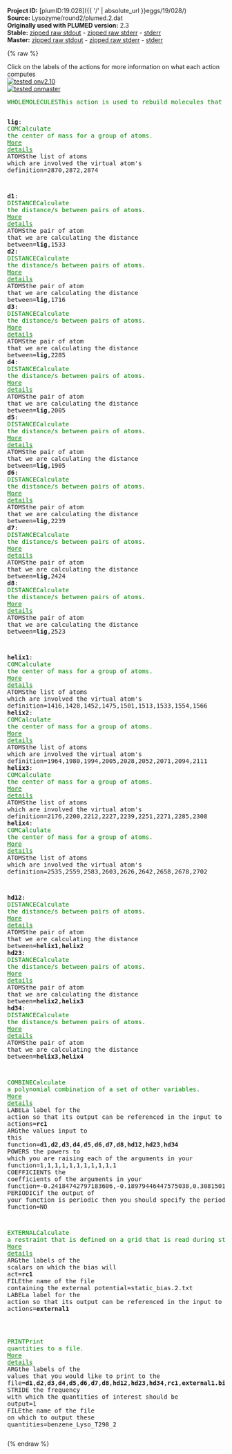 **Project ID:** [plumID:19.028]({{ '/' | absolute_url }}eggs/19/028/)  
**Source:** Lysozyme/round2/plumed.2.dat  
**Originally used with PLUMED version:** 2.3  
**Stable:** [zipped raw stdout](plumed.2.dat.plumed.stdout.txt.zip) - [zipped raw stderr](plumed.2.dat.plumed.stderr.txt.zip) - [stderr](plumed.2.dat.plumed.stderr)  
**Master:** [zipped raw stdout](plumed.2.dat.plumed_master.stdout.txt.zip) - [zipped raw stderr](plumed.2.dat.plumed_master.stderr.txt.zip) - [stderr](plumed.2.dat.plumed_master.stderr)  

{% raw %}
<div class="plumedpreheader">
<div class="headerInfo" id="value_details_data/Lysozyme/round2/plumed.2.dat"> Click on the labels of the actions for more information on what each action computes </div>
<div class="containerBadge">
<div class="headerBadge"><a href="plumed.2.dat.plumed.stderr"><img src="https://img.shields.io/badge/v2.10-passing-green.svg" alt="tested onv2.10" /></a></div>
<div class="headerBadge"><a href="plumed.2.dat.plumed_master.stderr"><img src="https://img.shields.io/badge/master-passing-green.svg" alt="tested onmaster" /></a></div>
</div>
</div>
<pre class="plumedlisting">
<span class="plumedtooltip" style="color:green">WHOLEMOLECULES<span class="right">This action is used to rebuild molecules that can become split by the periodic boundary conditions. <a href="https://www.plumed.org/doc-master/user-doc/html/WHOLEMOLECULES" style="color:green">More details</a><i></i></span></span> <span class="plumedtooltip">ENTITY0<span class="right">the atoms that make up a molecule that you wish to align<i></i></span></span>=1-2881


<span style="display:none;" id="data/Lysozyme/round2/plumed.2.dat">The WHOLEMOLECULES action with label <b></b> calculates something</span><b name="data/Lysozyme/round2/plumed.2.datlig" onclick='showPath("data/Lysozyme/round2/plumed.2.dat","data/Lysozyme/round2/plumed.2.datlig","data/Lysozyme/round2/plumed.2.datlig","brown")'>lig</b>: <span class="plumedtooltip" style="color:green">COM<span class="right">Calculate the center of mass for a group of atoms. <a href="https://www.plumed.org/doc-master/user-doc/html/COM" style="color:green">More details</a><i></i></span></span> <span class="plumedtooltip">ATOMS<span class="right">the list of atoms which are involved the virtual atom's definition<i></i></span></span>=2870,2872,2874


<span style="display:none;" id="data/Lysozyme/round2/plumed.2.datlig">The COM action with label <b>lig</b> calculates something</span><b name="data/Lysozyme/round2/plumed.2.datd1" onclick='showPath("data/Lysozyme/round2/plumed.2.dat","data/Lysozyme/round2/plumed.2.datd1","data/Lysozyme/round2/plumed.2.datd1","brown")'>d1</b>: <span class="plumedtooltip" style="color:green">DISTANCE<span class="right">Calculate the distance/s between pairs of atoms. <a href="https://www.plumed.org/doc-master/user-doc/html/DISTANCE" style="color:green">More details</a><i></i></span></span> <span class="plumedtooltip">ATOMS<span class="right">the pair of atom that we are calculating the distance between<i></i></span></span>=<b name="data/Lysozyme/round2/plumed.2.datlig">lig</b>,1533
<span style="display:none;" id="data/Lysozyme/round2/plumed.2.datd1">The DISTANCE action with label <b>d1</b> calculates the following quantities:<table  align="center" frame="void" width="95%" cellpadding="5%"><tr><td width="5%"><b> Quantity </b>  </td><td><b> Description </b> </td></tr><tr><td width="5%">d1.value</td><td>the DISTANCE between this pair of atoms</td></tr></table></span><b name="data/Lysozyme/round2/plumed.2.datd2" onclick='showPath("data/Lysozyme/round2/plumed.2.dat","data/Lysozyme/round2/plumed.2.datd2","data/Lysozyme/round2/plumed.2.datd2","brown")'>d2</b>: <span class="plumedtooltip" style="color:green">DISTANCE<span class="right">Calculate the distance/s between pairs of atoms. <a href="https://www.plumed.org/doc-master/user-doc/html/DISTANCE" style="color:green">More details</a><i></i></span></span> <span class="plumedtooltip">ATOMS<span class="right">the pair of atom that we are calculating the distance between<i></i></span></span>=<b name="data/Lysozyme/round2/plumed.2.datlig">lig</b>,1716
<span style="display:none;" id="data/Lysozyme/round2/plumed.2.datd2">The DISTANCE action with label <b>d2</b> calculates the following quantities:<table  align="center" frame="void" width="95%" cellpadding="5%"><tr><td width="5%"><b> Quantity </b>  </td><td><b> Description </b> </td></tr><tr><td width="5%">d2.value</td><td>the DISTANCE between this pair of atoms</td></tr></table></span><b name="data/Lysozyme/round2/plumed.2.datd3" onclick='showPath("data/Lysozyme/round2/plumed.2.dat","data/Lysozyme/round2/plumed.2.datd3","data/Lysozyme/round2/plumed.2.datd3","brown")'>d3</b>: <span class="plumedtooltip" style="color:green">DISTANCE<span class="right">Calculate the distance/s between pairs of atoms. <a href="https://www.plumed.org/doc-master/user-doc/html/DISTANCE" style="color:green">More details</a><i></i></span></span> <span class="plumedtooltip">ATOMS<span class="right">the pair of atom that we are calculating the distance between<i></i></span></span>=<b name="data/Lysozyme/round2/plumed.2.datlig">lig</b>,2285
<span style="display:none;" id="data/Lysozyme/round2/plumed.2.datd3">The DISTANCE action with label <b>d3</b> calculates the following quantities:<table  align="center" frame="void" width="95%" cellpadding="5%"><tr><td width="5%"><b> Quantity </b>  </td><td><b> Description </b> </td></tr><tr><td width="5%">d3.value</td><td>the DISTANCE between this pair of atoms</td></tr></table></span><b name="data/Lysozyme/round2/plumed.2.datd4" onclick='showPath("data/Lysozyme/round2/plumed.2.dat","data/Lysozyme/round2/plumed.2.datd4","data/Lysozyme/round2/plumed.2.datd4","brown")'>d4</b>: <span class="plumedtooltip" style="color:green">DISTANCE<span class="right">Calculate the distance/s between pairs of atoms. <a href="https://www.plumed.org/doc-master/user-doc/html/DISTANCE" style="color:green">More details</a><i></i></span></span> <span class="plumedtooltip">ATOMS<span class="right">the pair of atom that we are calculating the distance between<i></i></span></span>=<b name="data/Lysozyme/round2/plumed.2.datlig">lig</b>,2005
<span style="display:none;" id="data/Lysozyme/round2/plumed.2.datd4">The DISTANCE action with label <b>d4</b> calculates the following quantities:<table  align="center" frame="void" width="95%" cellpadding="5%"><tr><td width="5%"><b> Quantity </b>  </td><td><b> Description </b> </td></tr><tr><td width="5%">d4.value</td><td>the DISTANCE between this pair of atoms</td></tr></table></span><b name="data/Lysozyme/round2/plumed.2.datd5" onclick='showPath("data/Lysozyme/round2/plumed.2.dat","data/Lysozyme/round2/plumed.2.datd5","data/Lysozyme/round2/plumed.2.datd5","brown")'>d5</b>: <span class="plumedtooltip" style="color:green">DISTANCE<span class="right">Calculate the distance/s between pairs of atoms. <a href="https://www.plumed.org/doc-master/user-doc/html/DISTANCE" style="color:green">More details</a><i></i></span></span> <span class="plumedtooltip">ATOMS<span class="right">the pair of atom that we are calculating the distance between<i></i></span></span>=<b name="data/Lysozyme/round2/plumed.2.datlig">lig</b>,1905
<span style="display:none;" id="data/Lysozyme/round2/plumed.2.datd5">The DISTANCE action with label <b>d5</b> calculates the following quantities:<table  align="center" frame="void" width="95%" cellpadding="5%"><tr><td width="5%"><b> Quantity </b>  </td><td><b> Description </b> </td></tr><tr><td width="5%">d5.value</td><td>the DISTANCE between this pair of atoms</td></tr></table></span><b name="data/Lysozyme/round2/plumed.2.datd6" onclick='showPath("data/Lysozyme/round2/plumed.2.dat","data/Lysozyme/round2/plumed.2.datd6","data/Lysozyme/round2/plumed.2.datd6","brown")'>d6</b>: <span class="plumedtooltip" style="color:green">DISTANCE<span class="right">Calculate the distance/s between pairs of atoms. <a href="https://www.plumed.org/doc-master/user-doc/html/DISTANCE" style="color:green">More details</a><i></i></span></span> <span class="plumedtooltip">ATOMS<span class="right">the pair of atom that we are calculating the distance between<i></i></span></span>=<b name="data/Lysozyme/round2/plumed.2.datlig">lig</b>,2239 
<span style="display:none;" id="data/Lysozyme/round2/plumed.2.datd6">The DISTANCE action with label <b>d6</b> calculates the following quantities:<table  align="center" frame="void" width="95%" cellpadding="5%"><tr><td width="5%"><b> Quantity </b>  </td><td><b> Description </b> </td></tr><tr><td width="5%">d6.value</td><td>the DISTANCE between this pair of atoms</td></tr></table></span><b name="data/Lysozyme/round2/plumed.2.datd7" onclick='showPath("data/Lysozyme/round2/plumed.2.dat","data/Lysozyme/round2/plumed.2.datd7","data/Lysozyme/round2/plumed.2.datd7","brown")'>d7</b>: <span class="plumedtooltip" style="color:green">DISTANCE<span class="right">Calculate the distance/s between pairs of atoms. <a href="https://www.plumed.org/doc-master/user-doc/html/DISTANCE" style="color:green">More details</a><i></i></span></span> <span class="plumedtooltip">ATOMS<span class="right">the pair of atom that we are calculating the distance between<i></i></span></span>=<b name="data/Lysozyme/round2/plumed.2.datlig">lig</b>,2424
<span style="display:none;" id="data/Lysozyme/round2/plumed.2.datd7">The DISTANCE action with label <b>d7</b> calculates the following quantities:<table  align="center" frame="void" width="95%" cellpadding="5%"><tr><td width="5%"><b> Quantity </b>  </td><td><b> Description </b> </td></tr><tr><td width="5%">d7.value</td><td>the DISTANCE between this pair of atoms</td></tr></table></span><b name="data/Lysozyme/round2/plumed.2.datd8" onclick='showPath("data/Lysozyme/round2/plumed.2.dat","data/Lysozyme/round2/plumed.2.datd8","data/Lysozyme/round2/plumed.2.datd8","brown")'>d8</b>: <span class="plumedtooltip" style="color:green">DISTANCE<span class="right">Calculate the distance/s between pairs of atoms. <a href="https://www.plumed.org/doc-master/user-doc/html/DISTANCE" style="color:green">More details</a><i></i></span></span> <span class="plumedtooltip">ATOMS<span class="right">the pair of atom that we are calculating the distance between<i></i></span></span>=<b name="data/Lysozyme/round2/plumed.2.datlig">lig</b>,2523

<span style="display:none;" id="data/Lysozyme/round2/plumed.2.datd8">The DISTANCE action with label <b>d8</b> calculates the following quantities:<table  align="center" frame="void" width="95%" cellpadding="5%"><tr><td width="5%"><b> Quantity </b>  </td><td><b> Description </b> </td></tr><tr><td width="5%">d8.value</td><td>the DISTANCE between this pair of atoms</td></tr></table></span><b name="data/Lysozyme/round2/plumed.2.dathelix1" onclick='showPath("data/Lysozyme/round2/plumed.2.dat","data/Lysozyme/round2/plumed.2.dathelix1","data/Lysozyme/round2/plumed.2.dathelix1","brown")'>helix1</b>: <span class="plumedtooltip" style="color:green">COM<span class="right">Calculate the center of mass for a group of atoms. <a href="https://www.plumed.org/doc-master/user-doc/html/COM" style="color:green">More details</a><i></i></span></span> <span class="plumedtooltip">ATOMS<span class="right">the list of atoms which are involved the virtual atom's definition<i></i></span></span>=1416,1428,1452,1475,1501,1513,1533,1554,1566
<span style="display:none;" id="data/Lysozyme/round2/plumed.2.dathelix1">The COM action with label <b>helix1</b> calculates something</span><b name="data/Lysozyme/round2/plumed.2.dathelix2" onclick='showPath("data/Lysozyme/round2/plumed.2.dat","data/Lysozyme/round2/plumed.2.dathelix2","data/Lysozyme/round2/plumed.2.dathelix2","brown")'>helix2</b>: <span class="plumedtooltip" style="color:green">COM<span class="right">Calculate the center of mass for a group of atoms. <a href="https://www.plumed.org/doc-master/user-doc/html/COM" style="color:green">More details</a><i></i></span></span> <span class="plumedtooltip">ATOMS<span class="right">the list of atoms which are involved the virtual atom's definition<i></i></span></span>=1964,1980,1994,2005,2028,2052,2071,2094,2111
<span style="display:none;" id="data/Lysozyme/round2/plumed.2.dathelix2">The COM action with label <b>helix2</b> calculates something</span><b name="data/Lysozyme/round2/plumed.2.dathelix3" onclick='showPath("data/Lysozyme/round2/plumed.2.dat","data/Lysozyme/round2/plumed.2.dathelix3","data/Lysozyme/round2/plumed.2.dathelix3","brown")'>helix3</b>: <span class="plumedtooltip" style="color:green">COM<span class="right">Calculate the center of mass for a group of atoms. <a href="https://www.plumed.org/doc-master/user-doc/html/COM" style="color:green">More details</a><i></i></span></span> <span class="plumedtooltip">ATOMS<span class="right">the list of atoms which are involved the virtual atom's definition<i></i></span></span>=2176,2200,2212,2227,2239,2251,2271,2285,2308
<span style="display:none;" id="data/Lysozyme/round2/plumed.2.dathelix3">The COM action with label <b>helix3</b> calculates something</span><b name="data/Lysozyme/round2/plumed.2.dathelix4" onclick='showPath("data/Lysozyme/round2/plumed.2.dat","data/Lysozyme/round2/plumed.2.dathelix4","data/Lysozyme/round2/plumed.2.dathelix4","brown")'>helix4</b>: <span class="plumedtooltip" style="color:green">COM<span class="right">Calculate the center of mass for a group of atoms. <a href="https://www.plumed.org/doc-master/user-doc/html/COM" style="color:green">More details</a><i></i></span></span> <span class="plumedtooltip">ATOMS<span class="right">the list of atoms which are involved the virtual atom's definition<i></i></span></span>=2535,2559,2583,2603,2626,2642,2658,2678,2702

<span style="display:none;" id="data/Lysozyme/round2/plumed.2.dathelix4">The COM action with label <b>helix4</b> calculates something</span><b name="data/Lysozyme/round2/plumed.2.dathd12" onclick='showPath("data/Lysozyme/round2/plumed.2.dat","data/Lysozyme/round2/plumed.2.dathd12","data/Lysozyme/round2/plumed.2.dathd12","brown")'>hd12</b>: <span class="plumedtooltip" style="color:green">DISTANCE<span class="right">Calculate the distance/s between pairs of atoms. <a href="https://www.plumed.org/doc-master/user-doc/html/DISTANCE" style="color:green">More details</a><i></i></span></span> <span class="plumedtooltip">ATOMS<span class="right">the pair of atom that we are calculating the distance between<i></i></span></span>=<b name="data/Lysozyme/round2/plumed.2.dathelix1">helix1</b>,<b name="data/Lysozyme/round2/plumed.2.dathelix2">helix2</b>
<span style="display:none;" id="data/Lysozyme/round2/plumed.2.dathd12">The DISTANCE action with label <b>hd12</b> calculates the following quantities:<table  align="center" frame="void" width="95%" cellpadding="5%"><tr><td width="5%"><b> Quantity </b>  </td><td><b> Description </b> </td></tr><tr><td width="5%">hd12.value</td><td>the DISTANCE between this pair of atoms</td></tr></table></span><b name="data/Lysozyme/round2/plumed.2.dathd23" onclick='showPath("data/Lysozyme/round2/plumed.2.dat","data/Lysozyme/round2/plumed.2.dathd23","data/Lysozyme/round2/plumed.2.dathd23","brown")'>hd23</b>: <span class="plumedtooltip" style="color:green">DISTANCE<span class="right">Calculate the distance/s between pairs of atoms. <a href="https://www.plumed.org/doc-master/user-doc/html/DISTANCE" style="color:green">More details</a><i></i></span></span> <span class="plumedtooltip">ATOMS<span class="right">the pair of atom that we are calculating the distance between<i></i></span></span>=<b name="data/Lysozyme/round2/plumed.2.dathelix2">helix2</b>,<b name="data/Lysozyme/round2/plumed.2.dathelix3">helix3</b>
<span style="display:none;" id="data/Lysozyme/round2/plumed.2.dathd23">The DISTANCE action with label <b>hd23</b> calculates the following quantities:<table  align="center" frame="void" width="95%" cellpadding="5%"><tr><td width="5%"><b> Quantity </b>  </td><td><b> Description </b> </td></tr><tr><td width="5%">hd23.value</td><td>the DISTANCE between this pair of atoms</td></tr></table></span><b name="data/Lysozyme/round2/plumed.2.dathd34" onclick='showPath("data/Lysozyme/round2/plumed.2.dat","data/Lysozyme/round2/plumed.2.dathd34","data/Lysozyme/round2/plumed.2.dathd34","brown")'>hd34</b>: <span class="plumedtooltip" style="color:green">DISTANCE<span class="right">Calculate the distance/s between pairs of atoms. <a href="https://www.plumed.org/doc-master/user-doc/html/DISTANCE" style="color:green">More details</a><i></i></span></span> <span class="plumedtooltip">ATOMS<span class="right">the pair of atom that we are calculating the distance between<i></i></span></span>=<b name="data/Lysozyme/round2/plumed.2.dathelix3">helix3</b>,<b name="data/Lysozyme/round2/plumed.2.dathelix4">helix4</b>


<span style="display:none;" id="data/Lysozyme/round2/plumed.2.dathd34">The DISTANCE action with label <b>hd34</b> calculates the following quantities:<table  align="center" frame="void" width="95%" cellpadding="5%"><tr><td width="5%"><b> Quantity </b>  </td><td><b> Description </b> </td></tr><tr><td width="5%">hd34.value</td><td>the DISTANCE between this pair of atoms</td></tr></table></span><span class="plumedtooltip" style="color:green">COMBINE<span class="right">Calculate a polynomial combination of a set of other variables. <a href="https://www.plumed.org/doc-master/user-doc/html/COMBINE" style="color:green">More details</a><i></i></span></span> <span class="plumedtooltip">LABEL<span class="right">a label for the action so that its output can be referenced in the input to other actions<i></i></span></span>=<b name="data/Lysozyme/round2/plumed.2.datrc1" onclick='showPath("data/Lysozyme/round2/plumed.2.dat","data/Lysozyme/round2/plumed.2.datrc1","data/Lysozyme/round2/plumed.2.datrc1","brown")'>rc1</b> <span class="plumedtooltip">ARG<span class="right">the values input to this function<i></i></span></span>=<b name="data/Lysozyme/round2/plumed.2.datd1">d1</b>,<b name="data/Lysozyme/round2/plumed.2.datd2">d2</b>,<b name="data/Lysozyme/round2/plumed.2.datd3">d3</b>,<b name="data/Lysozyme/round2/plumed.2.datd4">d4</b>,<b name="data/Lysozyme/round2/plumed.2.datd5">d5</b>,<b name="data/Lysozyme/round2/plumed.2.datd6">d6</b>,<b name="data/Lysozyme/round2/plumed.2.datd7">d7</b>,<b name="data/Lysozyme/round2/plumed.2.datd8">d8</b>,<b name="data/Lysozyme/round2/plumed.2.dathd12">hd12</b>,<b name="data/Lysozyme/round2/plumed.2.dathd23">hd23</b>,<b name="data/Lysozyme/round2/plumed.2.dathd34">hd34</b>  <span class="plumedtooltip">POWERS<span class="right"> the powers to which you are raising each of the arguments in your function<i></i></span></span>=1,1,1,1,1,1,1,1,1,1,1 <span class="plumedtooltip">COEFFICIENTS<span class="right"> the coefficients of the arguments in your function<i></i></span></span>=-0.24184742797183606,-0.18979446447575038,0.30815019411555283,-0.22502483535326306,0.047142102936704726,0.1788708396613595,-0.21220396475862427,-0.35463776722562945,-0.11036762633847245,0.13131908514789475,0.7248819389103112 <span class="plumedtooltip">PERIODIC<span class="right">if the output of your function is periodic then you should specify the periodicity of the function<i></i></span></span>=NO




<span style="display:none;" id="data/Lysozyme/round2/plumed.2.datrc1">The COMBINE action with label <b>rc1</b> calculates the following quantities:<table  align="center" frame="void" width="95%" cellpadding="5%"><tr><td width="5%"><b> Quantity </b>  </td><td><b> Description </b> </td></tr><tr><td width="5%">rc1.value</td><td>a linear combination</td></tr></table></span><span class="plumedtooltip" style="color:green">EXTERNAL<span class="right">Calculate a restraint that is defined on a grid that is read during start up <a href="https://www.plumed.org/doc-master/user-doc/html/EXTERNAL" style="color:green">More details</a><i></i></span></span> <span class="plumedtooltip">ARG<span class="right">the labels of the scalars on which the bias will act<i></i></span></span>=<b name="data/Lysozyme/round2/plumed.2.datrc1">rc1</b> <span class="plumedtooltip">FILE<span class="right">the name of the file containing the external potential<i></i></span></span>=static_bias.2.txt <span class="plumedtooltip">LABEL<span class="right">a label for the action so that its output can be referenced in the input to other actions<i></i></span></span>=<b name="data/Lysozyme/round2/plumed.2.datexternal1" onclick='showPath("data/Lysozyme/round2/plumed.2.dat","data/Lysozyme/round2/plumed.2.datexternal1","data/Lysozyme/round2/plumed.2.datexternal1","brown")'>external1</b>

<br/><span style="display:none;" id="data/Lysozyme/round2/plumed.2.datexternal1">The EXTERNAL action with label <b>external1</b> calculates the following quantities:<table  align="center" frame="void" width="95%" cellpadding="5%"><tr><td width="5%"><b> Quantity </b>  </td><td><b> Description </b> </td></tr><tr><td width="5%">external1.bias</td><td>the instantaneous value of the bias potential</td></tr></table></span><span class="plumedtooltip" style="color:green">PRINT<span class="right">Print quantities to a file. <a href="https://www.plumed.org/doc-master/user-doc/html/PRINT" style="color:green">More details</a><i></i></span></span> <span class="plumedtooltip">ARG<span class="right">the labels of the values that you would like to print to the file<i></i></span></span>=<b name="data/Lysozyme/round2/plumed.2.datd1">d1</b>,<b name="data/Lysozyme/round2/plumed.2.datd2">d2</b>,<b name="data/Lysozyme/round2/plumed.2.datd3">d3</b>,<b name="data/Lysozyme/round2/plumed.2.datd4">d4</b>,<b name="data/Lysozyme/round2/plumed.2.datd5">d5</b>,<b name="data/Lysozyme/round2/plumed.2.datd6">d6</b>,<b name="data/Lysozyme/round2/plumed.2.datd7">d7</b>,<b name="data/Lysozyme/round2/plumed.2.datd8">d8</b>,<b name="data/Lysozyme/round2/plumed.2.dathd12">hd12</b>,<b name="data/Lysozyme/round2/plumed.2.dathd23">hd23</b>,<b name="data/Lysozyme/round2/plumed.2.dathd34">hd34</b>,<b name="data/Lysozyme/round2/plumed.2.datrc1">rc1</b>,<b name="data/Lysozyme/round2/plumed.2.datexternal1">external1.bias</b> <span class="plumedtooltip">STRIDE<span class="right"> the frequency with which the quantities of interest should be output<i></i></span></span>=1 <span class="plumedtooltip">FILE<span class="right">the name of the file on which to output these quantities<i></i></span></span>=benzene_Lyso_T298_2
</pre>
{% endraw %}
